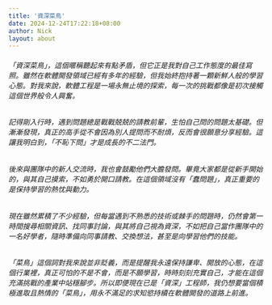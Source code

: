 ```yaml
---
title: '資深菜鳥'
date: 2024-12-24T17:22:18+08:00
author: Nick
layout: about
---
```


###### 「資深菜鳥」，這個暱稱聽起來有點矛盾，但它正是我對自己工作態度的最佳寫照。雖然在軟體開發領域已經有多年的經驗，但我始終抱持著一顆新鮮人般的學習心態。對我來說，軟體工程是一場永無止境的探索，每一次的挑戰都像是初次接觸這個世界般令人興奮。

###### 記得剛入行時，遇到問題總是戰戰兢兢的請教前輩，生怕自己問的問題太基礎。但漸漸發現，真正的高手從不會因為別人提問而不耐煩，反而會很願意分享經驗。這讓我明白到，「不恥下問」才是成長的不二法門。

###### 後來與團隊中的新人交流時，我也會鼓勵他們大膽發問。畢竟大家都是從新手開始的，與其自己摸索，不如勇於開口請教。在這個領域沒有「蠢問題」，真正重要的是保持學習的熱忱與動力。

###### 現在雖然累積了不少經驗，但每當遇到不熟悉的技術或棘手的問題時，仍然會第一時間搜尋相關資訊、找同事討論，與其將自己視為資深，不如把自己當作團隊中的一名好學者，隨時準備向同事請教、交換想法，甚至是向學習他們的技能。

###### 「菜鳥」這個詞對我來說並非貶義，而是提醒我永遠保持謙卑、開放的心態，在這個行業裡，真正可怕的不是不會，而是不願學習，時時刻刻充實自己，才能在這個充滿挑戰的產業中站穩腳步。所以即便現在已是「資深」工程師，我仍想要當個積極進取且熱情的「菜鳥」，用永不滿足的求知慾持續在軟體開發的道路上前進。
